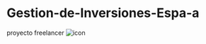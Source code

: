 # Gestion-de-Inversiones-Espa-a
proyecto freelancer
![icon](https://user-images.githubusercontent.com/70409024/183232569-d4478c10-176a-4c8e-9af5-a336b87a48fb.png)
